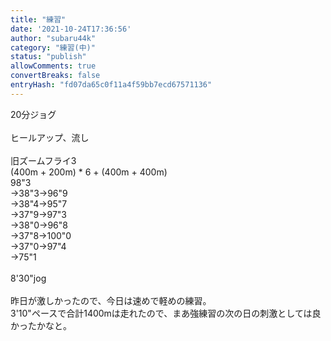 ```yaml
---
title: "練習"
date: '2021-10-24T17:36:56'
author: "subaru44k"
category: "練習(中)"
status: "publish"
allowComments: true
convertBreaks: false
entryHash: "fd07da65c0f11a4f59bb7ecd67571136"
---
```

20分ジョグ<br>
<br>
ヒールアップ、流し<br>
<br>
旧ズームフライ3<br>
(400m + 200m) * 6 + (400m + 400m)<br>
98"3<br>
→38"3→96"9<br>
→38"4→95"7<br>
→37"9→97"3<br>
→38"0→96"8<br>
→37"8→100"0<br>
→37"0→97"4<br>
→75"1<br>
<br>
8'30"jog<br>
<br>
昨日が激しかったので、今日は速めで軽めの練習。<br>
3'10"ペースで合計1400mは走れたので、まあ強練習の次の日の刺激としては良かったかなと。
